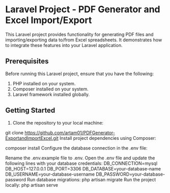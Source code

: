 # Laravel Project - PDF Generator and Excel Import/Export

This Laravel project provides functionality for generating PDF files and importing/exporting data to/from Excel spreadsheets. It demonstrates how to integrate these features into your Laravel application.

## Prerequisites

Before running this Laravel project, ensure that you have the following:

1. PHP installed on your system.
2. Composer installed on your system.
3. Laravel framework installed globally.

## Getting Started

1. Clone the repository to your local machine:

git clone https://github.com/artam01/PDFGenerator-ExportandImportExcel.git
Install project dependencies using Composer:

composer install
Configure the database connection in the .env file:

Rename the .env.example file to .env.
Open the .env file and update the following lines with your database credentials:
DB_CONNECTION=mysql
DB_HOST=127.0.0.1
DB_PORT=3306
DB_DATABASE=your-database-name
DB_USERNAME=your-database-username
DB_PASSWORD=your-database-password
Run database migrations:
php artisan migrate
Run the project locally:
php artisan serve
